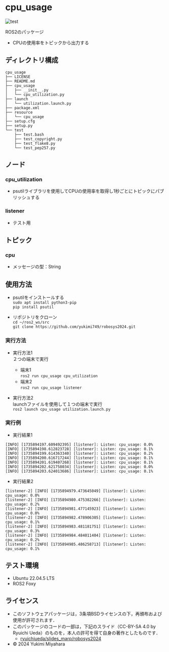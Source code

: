 # cpu_usage
![test](https://github.com/yukimi749/cpu_usage/actions/workflows/test.yml/badge.svg)

ROS2のパッケージ
- CPUの使用率をトピックから出力する

## ディレクトリ構成
```
cpu_usage
├── LICENSE
├── README.md
├── cpu_usage
│   ├── __init__.py
│   └── cpu_utilization.py
├── launch
│   └── utilization.launch.py
├── package.xml
├── resource
│   └── cpu_usage
├── setup.cfg
├── setup.py
└── test
    ├── test.bash
    ├── test_copyright.py
    ├── test_flake8.py
    └── test_pep257.py
```
## ノード
### cpu_utilization
- psutilライブラリを使用してCPUの使用率を取得し1秒ごとにトピックにパブリッシュする

### listener
- テスト用

## トピック
### cpu
- メッセージの型：String

## 使用方法
- psutilをインストールする  
`sudo apt install python3-pip`  
`pip install psutil`

- リポジトリをクローン  
`cd ~/ros2_ws/src`  
`git clone https://github.com/yukimi749/robosys2024.git`

### 実行方法
- 実行方法1  
２つの端末で実行
  - 端末1  
`ros2 run cpu_usage cpu_utilization`  
  - 端末2  
`ros2 run cpu_usage listener`  

- 実行方法2  
launchファイルを使用して１つの端末で実行  
`ros2 launch cpu_usage utilization.launch.py`

### 実行例
- 実行結果1
```
[INFO] [1735894197.609492395] [listener]: Listen: cpu_usage: 0.0%
[INFO] [1735894198.612823728] [listener]: Listen: cpu_usage: 0.1%
[INFO] [1735894199.614363340] [listener]: Listen: cpu_usage: 0.2%
[INFO] [1735894200.616717244] [listener]: Listen: cpu_usage: 0.1%
[INFO] [1735894201.619407268] [listener]: Listen: cpu_usage: 0.1%
[INFO] [1735894202.621758034] [listener]: Listen: cpu_usage: 0.0%
[INFO] [1735894203.624013686] [listener]: Listen: cpu_usage: 0.1%
```

- 実行結果2
```
[listener-2] [INFO] [1735894979.473645049] [listener]: Listen: cpu_usage: 0.0%
[listener-2] [INFO] [1735894980.475382266] [listener]: Listen: cpu_usage: 0.2%
[listener-2] [INFO] [1735894981.477145923] [listener]: Listen: cpu_usage: 0.0%
[listener-2] [INFO] [1735894982.478906305] [listener]: Listen: cpu_usage: 0.1%
[listener-2] [INFO] [1735894983.481181751] [listener]: Listen: cpu_usage: 0.3%
[listener-2] [INFO] [1735894984.484011404] [listener]: Listen: cpu_usage: 0.2%
[listener-2] [INFO] [1735894985.486258713] [listener]: Listen: cpu_usage: 0.1%
```

## テスト環境
- Ubuntu 22.04.5 LTS
- ROS2 Foxy

## ライセンス
- このソフトウェアパッケージは，3条項BSDライセンスの下，再頒布および使用が許可されます．
- このパッケージのコードの一部は，下記のスライド（CC-BY-SA 4.0 by Ryuichi Ueda）のものを，本人の許可を得て自身の著作としたものです．
    - [ryuichiueda/slides_marp/robosys2024](https://github.com/ryuichiueda/slides_marp/tree/master/robosys2024)
- © 2024 Yukimi Miyahara
